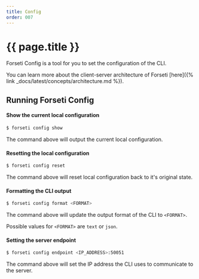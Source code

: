 ```yaml
---
title: Config
order: 007
---
```


# {{ page.title }}

Forseti Config is a tool for you to set the configuration of the CLI.

You can learn more about the client-server architecture of Forseti [here]({% link _docs/latest/concepts/architecture.md %}).

## Running Forseti Config

#### Show the current local configuration

```bash
$ forseti config show
```

The command above will output the current local configuration. 

#### Resetting the local configuration

```bash
$ forseti config reset
```

The command above will reset local configuration back to it's original state.

#### Formatting the CLI output

```bash
$ forseti config format <FORMAT>
```

The command above will update the output format of the CLI to `<FORMAT>`.

Possible values for `<FORMAT>` are `text` or `json`.

#### Setting the server endpoint

```bash
$ forseti config endpoint <IP_ADDRESS>:50051
```

The command above will set the IP address the CLI uses to communicate to the server.
